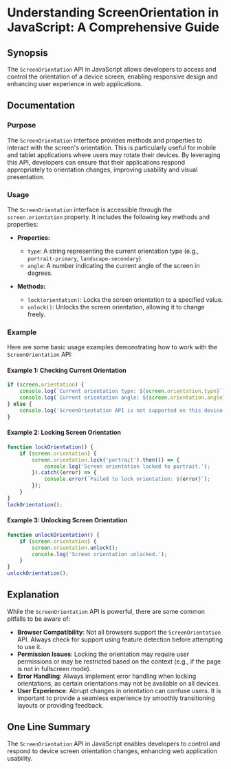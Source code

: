 <!--
Meta Description: # Understanding ScreenOrientation in JavaScript: A Comprehensive Guide ## Synopsis The `ScreenOrientation` API in JavaScript allows developers to acce...
Meta Keywords: orientation, screen, screenorientation, api, javascript
-->

# Understanding ScreenOrientation in JavaScript: A Comprehensive Guide

## Synopsis
The `ScreenOrientation` API in JavaScript allows developers to access and control the orientation of a device screen, enabling responsive design and enhancing user experience in web applications.

## Documentation
### Purpose
The `ScreenOrientation` interface provides methods and properties to interact with the screen's orientation. This is particularly useful for mobile and tablet applications where users may rotate their devices. By leveraging this API, developers can ensure that their applications respond appropriately to orientation changes, improving usability and visual presentation.

### Usage
The `ScreenOrientation` interface is accessible through the `screen.orientation` property. It includes the following key methods and properties:

- **Properties:**
  - `type`: A string representing the current orientation type (e.g., `portrait-primary`, `landscape-secondary`).
  - `angle`: A number indicating the current angle of the screen in degrees.

- **Methods:**
  - `lock(orientation)`: Locks the screen orientation to a specified value.
  - `unlock()`: Unlocks the screen orientation, allowing it to change freely.

### Example
Here are some basic usage examples demonstrating how to work with the `ScreenOrientation` API:

#### Example 1: Checking Current Orientation
```javascript
if (screen.orientation) {
    console.log(`Current orientation type: ${screen.orientation.type}`);
    console.log(`Current orientation angle: ${screen.orientation.angle}`);
} else {
    console.log('ScreenOrientation API is not supported on this device.');
}
```

#### Example 2: Locking Screen Orientation
```javascript
function lockOrientation() {
    if (screen.orientation) {
        screen.orientation.lock('portrait').then(() => {
            console.log('Screen orientation locked to portrait.');
        }).catch((error) => {
            console.error(`Failed to lock orientation: ${error}`);
        });
    }
}
lockOrientation();
```

#### Example 3: Unlocking Screen Orientation
```javascript
function unlockOrientation() {
    if (screen.orientation) {
        screen.orientation.unlock();
        console.log('Screen orientation unlocked.');
    }
}
unlockOrientation();
```

## Explanation
While the `ScreenOrientation` API is powerful, there are some common pitfalls to be aware of:

- **Browser Compatibility**: Not all browsers support the `ScreenOrientation` API. Always check for support using feature detection before attempting to use it.
- **Permission Issues**: Locking the orientation may require user permissions or may be restricted based on the context (e.g., if the page is not in fullscreen mode).
- **Error Handling**: Always implement error handling when locking orientations, as certain orientations may not be available on all devices.
- **User Experience**: Abrupt changes in orientation can confuse users. It is important to provide a seamless experience by smoothly transitioning layouts or providing feedback.

## One Line Summary
The `ScreenOrientation` API in JavaScript enables developers to control and respond to device screen orientation changes, enhancing web application usability.